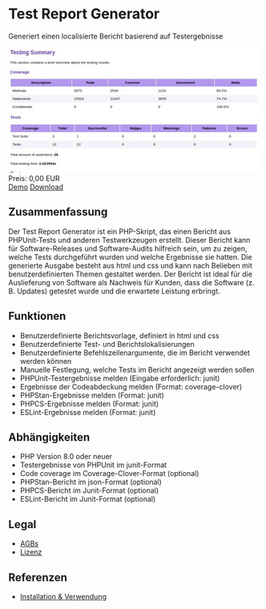 # Test Report Generator

Generiert einen localisierte Bericht basierend auf Testergebnisse

<div class="splash">
    <img alt="Splash" src="/content/solutions/finished/TestReportGenerator/img/TestReportGenerator_splash.png">
    <div class="price">Preis: 0,00 EUR</div>
    <div class="purchase">
        <a class="button" target="_blank" href="https://raw.githubusercontent.com/Karaka-Management/TestReportGenerator/master/tests/TestReport.pdf">Demo</a>
        <a class="button" href="https://github.com/Karaka-Management/TestReportGenerator/archive/refs/heads/master.zip">Download</a>
    </div>
</div>

## Zusammenfassung

Der Test Report Generator ist ein PHP-Skript, das einen Bericht aus PHPUnit-Tests und anderen Testwerkzeugen erstellt. Dieser Bericht kann für Software-Releases und Software-Audits hilfreich sein, um zu zeigen, welche Tests durchgeführt wurden und welche Ergebnisse sie hatten. Die generierte Ausgabe besteht aus html und css und kann nach Belieben mit benutzerdefinierten Themen gestaltet werden. Der Bericht ist ideal für die Auslieferung von Software als Nachweis für Kunden, dass die Software (z. B. Updates) getestet wurde und die erwartete Leistung erbringt.

## Funktionen

* Benutzerdefinierte Berichtsvorlage, definiert in html und css
* Benutzerdefinierte Test- und Berichtslokalisierungen
* Benutzerdefinierte Befehlszeilenargumente, die im Bericht verwendet werden können
* Manuelle Festlegung, welche Tests im Bericht angezeigt werden sollen
* PHPUnit-Testergebnisse melden (Eingabe erforderlich: junit)
* Ergebnisse der Codeabdeckung melden (Format: coverage-clover)
* PHPStan-Ergebnisse melden (Format: junit)
* PHPCS-Ergebnisse melden (Format: junit)
* ESLint-Ergebnisse melden (Format: junit)

## Abhängigkeiten

* PHP Version 8.0 oder neuer
* Testergebnisse von PHPUnit im junit-Format
* Code coverage im Coverage-Clover-Format (optional)
* PHPStan-Bericht im json-Format (optional)
* PHPCS-Bericht im Junit-Format (optional)
* ESLint-Bericht im Junit-Format (optional)

## Legal

* [AGBs](/de/terms)
* [Lizenz](https://github.com/Karaka-Management/TestReportGenerator/blob/master/LICENSE.txt)

## Referenzen

* [Installation & Verwendung](https://github.com/Karaka-Management/TestReportGenerator/blob/master/README.md)
